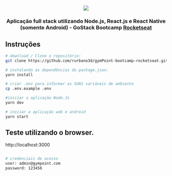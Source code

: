 <h1 align="center">
<img src="https://raw.githubusercontent.com/davidfaria/gympoint-frontend/master/.github/logo.png">
</h1>
<h3 align="center">
Aplicação full stack utilizando Node.js, React.js e React Native (somente Android) - GoStack Bootcamp <a href="https://rocketseat.com.br" target="__blank">Rocketseat</a>
</h3>


## Instruções

```bash
# download / Clone o repositório:
git clone https://github.com/rurbano3d/gymPoint-bootcamp-rocketseat.git

# instalando as dependências do package.json:
yarn install

# criar .env para informar as SUAS variáveis de ambiente
cp .env.example .env

#iniciar a aplicação Node.Js
yarn dev

# iniciar a aplicação web e android
yarn start
```

## Teste utilizando o browser.

http://localhost:3000

```bash

# credenciais de acesso
user: admin@gympoint.com
password: 123456
```
